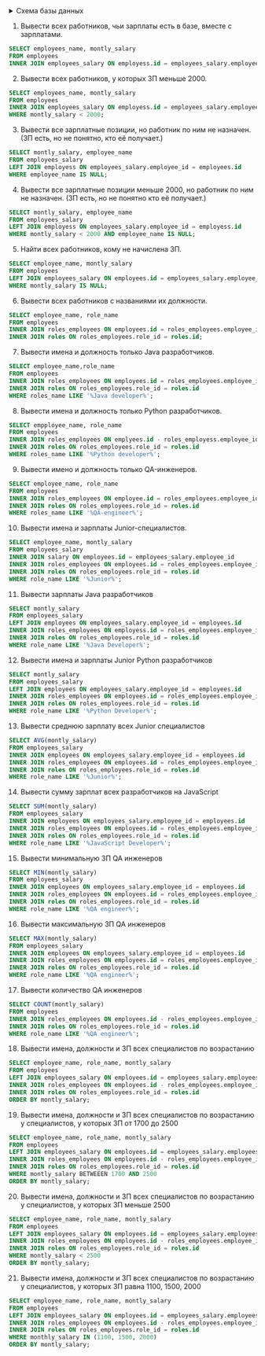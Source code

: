 <details>
  <summary>Схема базы данных</summary>
  
  ![drawSQL-emploeesDB](https://user-images.githubusercontent.com/83915765/136953203-86a40d2f-3a8c-4e16-955c-34d0e638b6f9.png)
 </details>

1. Вывести всех работников, чьи зарплаты есть в базе, вместе с зарплатами.
```sql
SELECT employees_name, montly_salary
FROM employees
INNER JOIN employees_salary ON employess.id = employees_salary.employee_id
```
2. Вывести всех работников, у которых ЗП меньше 2000.
```sql
SELECT employees_name, montly_salary
FROM employees
INNER JOIN employees_salary ON employess.id = employees_salary.employee_id
WHERE montly_salary < 2000;
```
3. Вывести все зарплатные позиции, но работник по ним не назначен. (ЗП есть, но не понятно, кто её получает.)
```sql
SELECT montly_salary, employee_name
FROM employees_salary
LEFT JOIN employess ON employees_salary.employee_id = employees.id
WHERE employee_name IS NULL;
```
4. Вывести все зарплатные позиции меньше 2000, но работник по ним не назначен. (ЗП есть, но не понятно кто её получает.)
```sql
SELECT montly_salary, employee_name
FROM employees_salary
LEFT JOIN employess ON employees_salary.employee_id = employess.id
WHERE montly_salary < 2000 AND employee_name IS NULL;
```
5. Найти всех работников, кому не начислена ЗП.
```sql
SELECT employee_name, montly_salary
FROM employees
LEFT JOIN employees_salary ON employees.id = employees_salary.employee_id
WHERE montly_salary IS NULL;
```
6. Вывести всех работников с названиями их должности.
```sql
SELECT employee_name, role_name
FROM employees
INNER JOIN roles_employees ON employees.id = roles_employees.employee_id
INNER JOIN roles ON roles_employees.role_id = roles.id;
```
7. Вывести имена и должность только Java разработчиков.
```sql
SELECT employee_name,role_name
FROM employees
INNER JOIN roles_employees ON employees.id = roles_employees.employee_id
INNER JOIN roles ON roles_employees.role_id = roles.id
WHERE roles_name LIKE '%Java developer%';
```
8. Вывести имена и должность только Python разработчиков.
```sql
SELECT empployee_name, role_name
FROM employees
INNER JOIN roles_employees ON emplyees.id - roles_employess.employee_id
INNER JOIN roles ON roles_employees.role_id = roles.id
WHERE roles_name LIKE '%Python developer%';
```
9. Вывести имено и должность только QA-инженеров.
```sql
SELECT employee_name, role_name
FROM employees
INNER JOIN roles_employees ON employee.id = roles_employees.employee_id
INNER JOIN roles ON roles_employees.role_id = roles.id
WHERE roles_name LIKE '%QA-engineer%';
```
10. Вывести имена и зарплаты Junior-специалистов.
```sql
SELECT employee_name, montly_salary
FROM employees_salary
INNER JOIN salary ON employees.id = employees_salary.employee_id
INNER JOIN roles_employees ON employees.id = roles_employees.employee_id
INNER JOIN roles ON roles_employees.role_id = roles.id
WHERE role_name LIKE '%Junior%';
```
11. Вывести зарплаты Java разработчиков
```sql
SELECT montly_salary
FROM employees_salary
LEFT JOIN employees ON employees_salary.employee_id = employees.id
INNER JOIN roles_employees ON employess.id = roles_employees.employee_id
INNER JOIN roles ON roles_employees.role_id = roles.id
WHERE role_name LIKE '%Java Developer%';
```
12. Вывести имена и зарплаты Junior Python разработчиков
```sql
SELECT montly_salary
FROM employees_salary
LEFT JOIN employees ON employees_salary.employee_id = employees.id
INNER JOIN roles_employees ON employees.id = roles_employees.employee_id
INNER JOIN roles ON roles_employees.role_id = roles.id
WHERE role_name LIKE '%Python Developer%';
```
13. Вывести среднюю зарплату всех Junior специалистов
```sql
SELECT AVG(montly_salary)
FROM employees_salary
INNER JOIN employees ON employees_salary.employee_id = employees.id
INNER JOIN roles_employees ON employees.id = roles_employees.employee_id
INNER JOIN roles ON roles_employees.role_id = roles.id
WHERE role_name LIKE '%Junior%';
```
14. Вывести сумму зарплат всех разработчиков на JavaScript
```sql
SELECT SUM(montly_salary)
FROM employees_salary
INNER JOIN employees ON employees_salary.employee_id = employees.id
INNER JOIN roles_employees ON employees.id = roles_employees.employee_id
INNER JOIN roles ON roles_employees.role_id = roles.id
WHERE role_name LIKE '%JavaScript Developer%';
```
15. Вывести минимальную ЗП QA инженеров
```sql
SELECT MIN(montly_salary)
FROM employees_salary
INNER JOIN employees ON employees_salary.employee_id = employees.id
INNER JOIN roles_employees ON employees.id = roles_employees.employee_id
INNER JOIN roles ON roles_employees.role_id = roles.id
WHERE role_name LIKE '%QA engineer%';
```
16. Вывести максимальную ЗП QA инженеров
```sql
SELECT MAX(montly_salary)
FROM employees_salary
INNER JOIN employees ON employees_salary.employee_id = employees.id
INNER JOIN roles_employees ON employees.id = roles_employees.employee_id
INNER JOIN roles ON roles_employees.role_id = roles.id
WHERE role_name LIKE '%QA engineer%';
```
17. Вывести количество QA инженеров
```sql
SELECT COUNT(montly_salary)
FROM employees
INNER JOIN roles_employees ON employees.id - roles_employees.employee_id
INNER JOIN roles ON roles_employees.role_id = roles.id
WHERE role_name LIKE '%QA engineer%';
```
18. Вывести имена, должности и ЗП всех специалистов по возрастанию
```sql
SELECT employee_name, role_name, montly_salary
FROM employees
LEFT JOIN employees_salary ON employees.id = employees_salary.employees_id
INNER JOIN roles_employees ON employees.id - roles_employees.employee_id
INNER JOIN roles ON roles_employees.role_id = roles.id
ORDER BY montly_salary;
```
19. Вывести имена, должности и ЗП всех специалистов по возрастанию у специалистов, у которых ЗП от 1700 до 2500
```sql
SELECT employee_name, role_name, montly_salary
FROM employees
LEFT JOIN employees_salary ON employees.id = employees_salary.employees_id
INNER JOIN roles_employees ON employees.id - roles_employees.employee_id
INNER JOIN roles ON roles_employees.role_id = roles.id
WHERE montly_salary BETWEEEN 1700 AND 2500
ORDER BY montly_salary;
```
20. Вывести имена, должности и ЗП всех специалистов по возрастанию у специалистов, у которых ЗП меньше 2500
```sql
SELECT employee_name, role_name, montly_salary
FROM employees
LEFT JOIN employees_salary ON employees.id = employees_salary.employees_id
INNER JOIN roles_employees ON employees.id - roles_employees.employee_id
INNER JOIN roles ON roles_employees.role_id = roles.id
WHERE montly_salary < 2500
ORDER BY montly_salary;
```
21. Вывести имена, должности и ЗП всех специалистов по возрастанию у специалистов, у которых ЗП равна 1100, 1500, 2000
```sql
SELECT employee_name, role_name, montly_salary
FROM employees
LEFT JOIN employees_salary ON employees.id = employees_salary.employees_id
INNER JOIN roles_employees ON employees.id - roles_employees.employee_id
INNER JOIN roles ON roles_employees.role_id = roles.id
WHERE monthly_salary IN (1100, 1500, 2000)
ORDER BY montly_salary;
```
